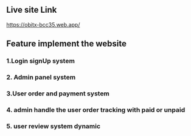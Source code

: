 ## Live site Link

https://obitx-bcc35.web.app/

## Feature implement the website

### 1.Login signUp system

### 2. Admin panel system

### 3.User order and payment system

### 4. admin handle the user order tracking with paid or unpaid

### 5. user review system dynamic
